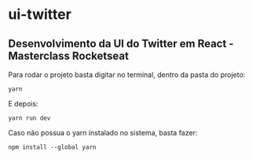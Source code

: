 # ui-twitter
## Desenvolvimento da UI do Twitter em React - Masterclass Rocketseat

Para rodar o projeto basta digitar no terminal, dentro da pasta do projeto:
```
yarn
```
E depois:
```
yarn run dev
```

Caso não possua o yarn instalado no sistema, basta fazer:
```
npm install --global yarn
```
